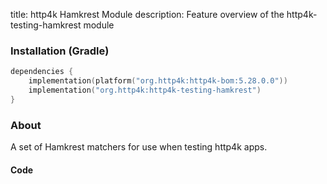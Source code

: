 title: http4k Hamkrest Module
description: Feature overview of the http4k-testing-hamkrest module

### Installation (Gradle)

```kotlin
dependencies {
    implementation(platform("org.http4k:http4k-bom:5.28.0.0"))
    implementation("org.http4k:http4k-testing-hamkrest")
}
```

### About

A set of Hamkrest matchers for use when testing http4k apps.

#### Code [<img class="octocat"/>](https://github.com/http4k/http4k/blob/master/src/docs/guide/reference/hamkrest/example.kt)

<script src="https://gist-it.appspot.com/https://github.com/http4k/http4k/blob/master/src/docs/guide/reference/hamkrest/example.kt"></script>

[http4k]: https://http4k.org
